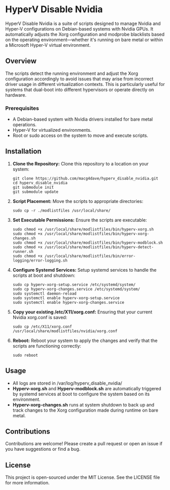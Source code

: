 # HyperV Disable Nvidia

HyperV Disable Nvidia is a suite of scripts designed to manage Nvidia and Hyper-V configurations on Debian-based systems with Nvidia GPUs. It automatically adjusts the Xorg configuration and modprobe blacklists based on the operating environment—whether it's running on bare metal or within a Microsoft Hyper-V virtual environment.

## Overview

The scripts detect the running environment and adjust the Xorg configuration accordingly to avoid issues that may arise from incorrect driver usage in different virtualization contexts. This is particularly useful for systems that dual-boot into different hypervisors or operate directly on hardware.

### Prerequisites

- A Debian-based system with Nvidia drivers installed for bare metal operations.
- Hyper-V for virtualized environments.
- Root or sudo access on the system to move and execute scripts.

## Installation

1. **Clone the Repository:**
   Clone this repository to a location on your system:
   ```
   git clone https://github.com/macg4dave/hyperv_disable_nvidia.git
   cd hyperv_disable_nvidia
   git submodule init
   git submodule update
   ```

2. **Script Placement:**
   Move the scripts to appropriate directories:
   ```
   sudo cp -r ./modlistfiles /usr/local/share/
   ```

3. **Set Executable Permissions:**
   Ensure the scripts are executable:
   ```
   sudo chmod +x /usr/local/share/modlistfiles/bin/hyperv-xorg.sh
   sudo chmod +x /usr/local/share/modlistfiles/bin/hyperv-xorg-changes.sh
   sudo chmod +x /usr/local/share/modlistfiles/bin/hyperv-modblock.sh
   sudo chmod +x /usr/local/share/modlistfiles/bin/hyperv-detect-runner.sh
   sudo chmod +x /usr/local/share/modlistfiles/bin/error-logging/error-logging.sh
   ```

4. **Configure Systemd Services:**
   Setup systemd services to handle the scripts at boot and shutdown:
   ```
   sudo cp hyperv-xorg-setup.service /etc/systemd/system/
   sudo cp hyperv-xorg-changes.service /etc/systemd/system/
   sudo systemctl daemon-reload
   sudo systemctl enable hyperv-xorg-setup.service
   sudo systemctl enable hyperv-xorg-changes.service
   ```

5. **Copy your existing /etc/X11/xorg.conf:**
   Ensuring that your current Nvidia xorg.conf is saved:
   ```
   sudo cp /etc/X11/xorg.conf /usr/local/share/modlistfiles/nvidia/xorg.conf
   ```

6. **Reboot:**
   Reboot your system to apply the changes and verify that the scripts are functioning correctly:
   ```
   sudo reboot
   ```

## Usage

- All logs are stored in /var/log/hyperv_disable_nvidia/
- **Hyperv-xorg.sh** and **Hyperv-modblock.sh** are automatically triggered by systemd services at boot to configure the system based on its environment.
- **Hyperv-xorg-changes.sh** runs at system shutdown to back up and track changes to the Xorg configuration made during runtime on bare metal.

## Contributions

Contributions are welcome! Please create a pull request or open an issue if you have suggestions or find a bug.

## License

This project is open-sourced under the MIT License. See the LICENSE file for more information.
